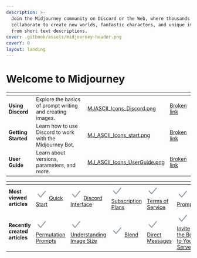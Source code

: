 ```yaml
---
description: >-
  Join the Midjourney community on Discord or the Web, where thousands
  collaborate to create new worlds, fantastic characters, and unique imagery
  from short text descriptions.
cover: .gitbook/assets/midjourney-header.png
coverY: 0
layout: landing
---
```


# Welcome to Midjourney

<table data-view="cards"><thead><tr><th></th><th></th><th data-hidden data-card-cover data-type="files"></th><th data-hidden data-card-target data-type="content-ref"></th></tr></thead><tbody><tr><td><strong>Using Discord</strong></td><td>Explore the basics of prompt writing and creating images.</td><td><a href=".gitbook/assets/MJASCII_Icons_Discord.png">MJASCII_Icons_Discord.png</a></td><td><a href="broken-reference">Broken link</a></td></tr><tr><td><strong>Getting Started</strong></td><td>Learn how to use Discord to work with the Midjourney Bot.</td><td><a href=".gitbook/assets/MJ_ASCII_Icons_start.png">MJ_ASCII_Icons_start.png</a></td><td><a href="broken-reference">Broken link</a></td></tr><tr><td><strong>User Guide</strong></td><td>Learn about versions, parameters, and more.</td><td><a href=".gitbook/assets/MJ_ASCII_Icons_UserGuide.png">MJ_ASCII_Icons_UserGuide.png</a></td><td><a href="broken-reference">Broken link</a></td></tr></tbody></table>

<table data-card-size="large" data-view="cards"><thead><tr><th></th><th></th><th></th><th></th><th></th><th></th></tr></thead><tbody><tr><td><strong>Most viewed articles</strong></td><td><img src=".gitbook/assets/Check.png" alt="" data-size="line"> <a href="getting-started/quick-start-guide.md">Quick Start</a> </td><td><img src=".gitbook/assets/Check.png" alt="" data-size="line"> <a href="using-discord/discord-interface.md">Discord Interface</a></td><td><img src=".gitbook/assets/Check.png" alt="" data-size="line"> <a href="subscriptions/subscription-plans.md">Subscription Plans</a></td><td><img src=".gitbook/assets/Check.png" alt="" data-size="line"> <a href="policies/terms-of-service.md">Terms of Service</a></td><td><img src=".gitbook/assets/Check.png" alt="" data-size="line"> <a href="next-steps/prompts.md">Prompts</a></td></tr><tr><td><strong>Recently created articles</strong></td><td><img src=".gitbook/assets/Check.png" alt="" data-size="line"> <a href="advanced-prompts/permutation-prompts.md">Permutation Prompt</a><a href="advanced-prompts/permutation-prompts.md">s</a></td><td><img src=".gitbook/assets/Check.png" alt="" data-size="line"> <a href="references/understanding-image-size.md">Understanding Image Size</a></td><td><img src=".gitbook/assets/Check.png" alt="" data-size="line"> <a href="user-guide/commands/blend.md">Blend</a></td><td><img src=".gitbook/assets/Check.png" alt="" data-size="line"> <a href="using-discord/direct-messages.md">Direct Messages</a></td><td><img src=".gitbook/assets/Check.png" alt="" data-size="line"> <a href="invite-the-bot-to-your-server.md">Invite the Bot to Your Server</a></td></tr></tbody></table>
